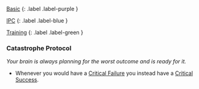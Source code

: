 
[Basic](Game/Basic-List)
{: .label .label-purple }

[IPC](Game/IPC)
{: .label .label-blue }

[Training](Game/Training-List) 
{: .label .label-green }
### Catastrophe Protocol
*Your brain is always planning for the worst outcome and is ready for it.*
* Whenever you would have a [Critical Failure](Game/Core/Skills#Critical%20Failure) you instead have a [Critical Success](Game/Core/Skills#Critical%20Success).


